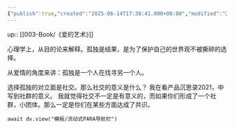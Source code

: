 ```yaml
---
{"publish":true,"created":"2025-06-14T17:38:41.000+08:00","modified":"2025-09-16T00:02:01.924+08:00","cssclasses":""}
---
```


up:: [[003-Book/《爱的艺术》]]


心理学上，从目的论来解释。孤独是结果，是为了保护自己的世界观不被撕碎的选择。

从爱情的角度来讲：孤独是一个人在找寻另一个人。

选择孤独的对立面是社交。那么社交的意义是什么？
我在看产品沉思录2021，中写到社群的意义。
我就觉得社交不一定是有意义的，而如果你们形成了一个社群，小团体。那么一定是你们在某些方面达成了共识。



```dataviewjs
await dv.view("模板/流动式PARA导航栏")
```